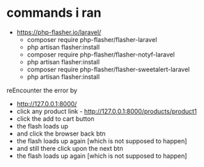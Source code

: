 # commands i ran 
- https://php-flasher.io/laravel/
  - composer require php-flasher/flasher-laravel
  - php artisan flasher:install
  - composer require php-flasher/flasher-notyf-laravel
  - php artisan flasher:install
  - composer require php-flasher/flasher-sweetalert-laravel
  - php artisan flasher:install


reEncounter the error by
- http://127.0.0.1:8000/
- click any product link - http://127.0.0.1:8000/products/product1
- click the add to cart button 
- the flash loads up
- and click the browser back btn 
- the flash loads up again [which is not supposed to happen]
- and still there click upon the next btn 
- the flash loads up again [which is not supposed to happen]

 


